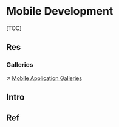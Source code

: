 # Mobile Development

[TOC]



## Res
### Galleries
↗ [Mobile Application Galleries](../🏇%20Galleries/Mobile%20Application%20Galleries/Mobile%20Application%20Galleries.md)



## Intro


## Ref



